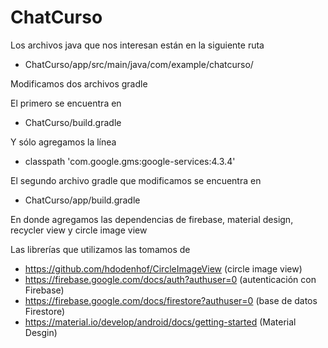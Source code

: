 # ChatCurso

Los archivos java que nos interesan están en la siguiente ruta
- ChatCurso/app/src/main/java/com/example/chatcurso/

Modificamos dos archivos gradle

El primero se encuentra en 
- ChatCurso/build.gradle

Y sólo agregamos la línea
- classpath 'com.google.gms:google-services:4.3.4'

El segundo archivo gradle que modificamos se encuentra en
- ChatCurso/app/build.gradle

En donde agregamos las dependencias de firebase, material design, recycler view y circle image view

Las librerías que utilizamos las tomamos de 

- https://github.com/hdodenhof/CircleImageView (circle image view)
- https://firebase.google.com/docs/auth?authuser=0 (autenticación con Firebase)
- https://firebase.google.com/docs/firestore?authuser=0 (base de datos Firestore)
- https://material.io/develop/android/docs/getting-started (Material Desgin)
